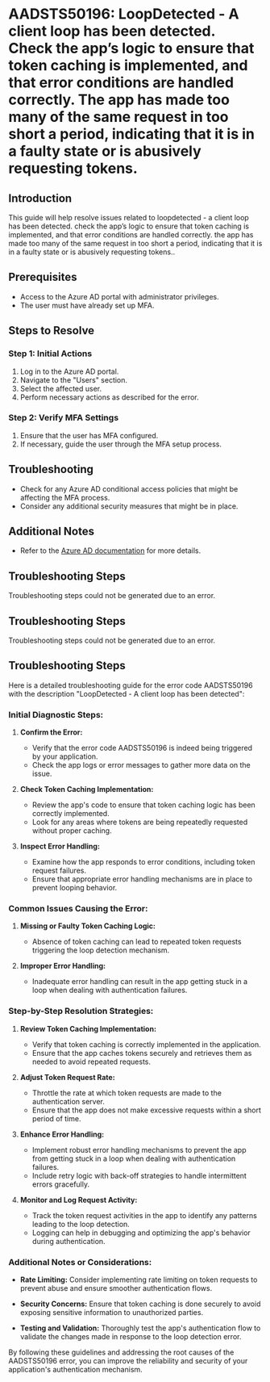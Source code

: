 # AADSTS50196: LoopDetected - A client loop has been detected. Check the app’s logic to ensure that token caching is implemented, and that error conditions are handled correctly. The app has made too many of the same request in too short a period, indicating that it is in a faulty state or is abusively requesting tokens.

## Introduction
This guide will help resolve issues related to loopdetected - a client loop has been detected. check the app’s logic to ensure that token caching is implemented, and that error conditions are handled correctly. the app has made too many of the same request in too short a period, indicating that it is in a faulty state or is abusively requesting tokens..

## Prerequisites
- Access to the Azure AD portal with administrator privileges.
- The user must have already set up MFA.

## Steps to Resolve

### Step 1: Initial Actions
1. Log in to the Azure AD portal.
2. Navigate to the "Users" section.
3. Select the affected user.
4. Perform necessary actions as described for the error.

### Step 2: Verify MFA Settings
1. Ensure that the user has MFA configured.
2. If necessary, guide the user through the MFA setup process.

## Troubleshooting
- Check for any Azure AD conditional access policies that might be affecting the MFA process.
- Consider any additional security measures that might be in place.

## Additional Notes
- Refer to the [Azure AD documentation](https://learn.microsoft.com/en-us/azure/active-directory/) for more details.


## Troubleshooting Steps
Troubleshooting steps could not be generated due to an error.

## Troubleshooting Steps
Troubleshooting steps could not be generated due to an error.

## Troubleshooting Steps
Here is a detailed troubleshooting guide for the error code AADSTS50196 with the description "LoopDetected - A client loop has been detected":

### Initial Diagnostic Steps:
1. **Confirm the Error:** 
   - Verify that the error code AADSTS50196 is indeed being triggered by your application.
   - Check the app logs or error messages to gather more data on the issue.

2. **Check Token Caching Implementation:**
   - Review the app's code to ensure that token caching logic has been correctly implemented.
   - Look for any areas where tokens are being repeatedly requested without proper caching.

3. **Inspect Error Handling:**
   - Examine how the app responds to error conditions, including token request failures.
   - Ensure that appropriate error handling mechanisms are in place to prevent looping behavior.

### Common Issues Causing the Error:
1. **Missing or Faulty Token Caching Logic:**
   - Absence of token caching can lead to repeated token requests triggering the loop detection mechanism.
   
2. **Improper Error Handling:**
   - Inadequate error handling can result in the app getting stuck in a loop when dealing with authentication failures.

### Step-by-Step Resolution Strategies:
1. **Review Token Caching Implementation:**
   - Verify that token caching is correctly implemented in the application.
   - Ensure that the app caches tokens securely and retrieves them as needed to avoid repeated requests.

2. **Adjust Token Request Rate:**
   - Throttle the rate at which token requests are made to the authentication server.
   - Ensure that the app does not make excessive requests within a short period of time.

3. **Enhance Error Handling:**
   - Implement robust error handling mechanisms to prevent the app from getting stuck in a loop when dealing with authentication failures.
   - Include retry logic with back-off strategies to handle intermittent errors gracefully.

4. **Monitor and Log Request Activity:**
   - Track the token request activities in the app to identify any patterns leading to the loop detection.
   - Logging can help in debugging and optimizing the app's behavior during authentication.

### Additional Notes or Considerations:
- **Rate Limiting:** Consider implementing rate limiting on token requests to prevent abuse and ensure smoother authentication flows.
  
- **Security Concerns:** Ensure that token caching is done securely to avoid exposing sensitive information to unauthorized parties.

- **Testing and Validation:** Thoroughly test the app's authentication flow to validate the changes made in response to the loop detection error.

By following these guidelines and addressing the root causes of the AADSTS50196 error, you can improve the reliability and security of your application's authentication mechanism.